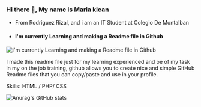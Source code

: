 ﻿### Hi there 👋, My name is Maria klean 
- From Rodriguez Rizal, and i am an IT Student at Colegio De Montalban
- #### I'm currently Learning and making a Readme file in Github
![I'm currently Learning and making a Readme file in Github](https://arturssmirnovs.github.io/github-profile-readme-generator/images/banner.png)

I made this readme file just for my learning experienced and oe of my task in my on the job training, github allows you to create nice and simple GitHub Readme files that you can copy/paste and use in your profile.

Skills: HTML / PHP/ CSS


![Anurag's GitHub stats](https://github-readme-stats.vercel.app/api?username=MariakleanNegrete&show_icons=true&theme=radical)
